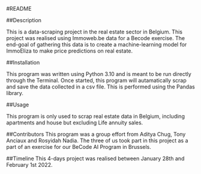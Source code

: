 #README

##Description

This is a data-scraping project in the real estate sector in Belgium.
This project was realised using Immoweb.be data for a Becode exercise. 
The end-goal of gathering this data is to create a machine-learning model for ImmoEliza to make price predictions on real estate. 


##Installation

This program was written using Python 3.10 and is meant to be run directly through the Terminal. 
Once started, this program will autamatically scrap and save the data collected in a csv file.
This is performed using the Pandas library. 

 
##Usage

This program is only used to scrap real estate data in Belgium, including apartments and house 
but excluding Life annuity sales. 


##Contributors
This program was a group effort from Aditya Chug, Tony Anciaux and Rosyidah Nadia.
The three of us took part in this project as a part of an exercise for our BeCode AI Program in Brussels.


##Timeline
This 4-days project was realised between January 28th and February 1st 2022.
